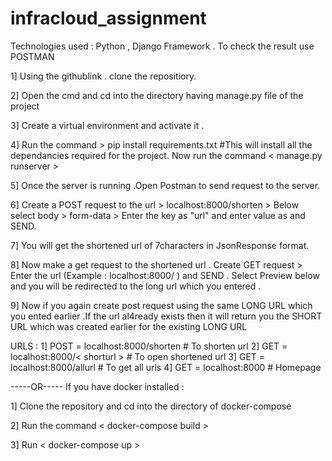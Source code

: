 # infracloud_assignment

Technologies used : Python , Django Framework . To check the result use POSTMAN


1] Using the githublink . clone the repositiory. 

2] Open the cmd and cd into the directory having manage.py file of the project

3] Create a virtual environment and activate it .

4] Run the command > pip install requirements.txt #This will install all the dependancies required for the project. Now run the command < manage.py runserver >

5] Once the server is running .Open Postman to send request to the server.

6] Create a POST request to the url > localhost:8000/shorten > Below select body > form-data > Enter the key as "url" and enter value as <the url you want to short> and SEND.
  
7] You will get the shortened url of 7characters in JsonResponse format.

8] Now make a get request to the shortened url . Create GET request > Enter the url (Example : localhost:8000/<shortenedurl> ) and SEND . Select Preview below and you will be redirected to the long url which you entered . 
  
9] Now if you again create post request using the same LONG URL which you ented earlier .If the url al4ready exists then it will return you the SHORT URL which was created earlier for the existing LONG URL



URLS : 1] POST = localhost:8000/shorten      # To shorten url
       2] GET = localhost:8000/< shorturl >    # To open shortened url
       3] GET = localhost:8000/allurl        # To get all urls 
       4] GET = localhost:8000               # Homepage


-----OR-----
If you have docker installed : 

1] Clone the repository and cd into the directory of docker-compose 

2] Run the command < docker-compose build >

3] Run < docker-compose up >
